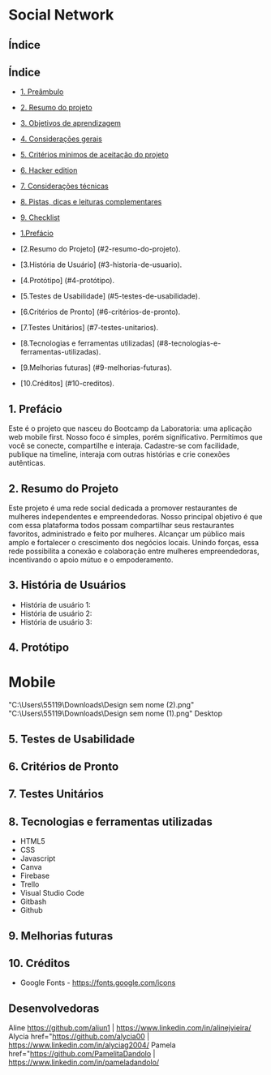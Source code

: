 # Social Network
## Índice


## Índice

* [1. Preâmbulo](#1-preâmbulo)
* [2. Resumo do projeto](#2-resumo-do-projeto)
* [3. Objetivos de aprendizagem](#3-objetivos-de-aprendizagem)
* [4. Considerações gerais](#4-considerações-gerais)
* [5. Critérios mínimos de aceitação do
  projeto](#5-critérios-mínimos-de-aceitação-do-projeto)
* [6. Hacker edition](#6-hacker-edition)
* [7. Considerações técnicas](#7-considerações-técnicas)
* [8. Pistas, dicas e leituras
  complementares](#8-pistas-dicas-e-leituras-complementares)
* [9. Checklist](#9-checklist)

* [1.Prefácio](#1-prefácio)
* [2.Resumo do Projeto] (#2-resumo-do-projeto).
* [3.História de Usuário] (#3-historia-de-usuario).
* [4.Protótipo] (#4-protótipo).
* [5.Testes de Usabilidade] (#5-testes-de-usabilidade).
* [6.Critérios de Pronto] (#6-critérios-de-pronto).
* [7.Testes Unitários] (#7-testes-unitarios).
* [8.Tecnologias e ferramentas utilizadas] (#8-tecnologias-e-ferramentas-utilizadas).
* [9.Melhorias futuras] (#9-melhorias-futuras).
* [10.Créditos] (#10-creditos).

  
## 1. Prefácio
Este é o projeto que nasceu do Bootcamp da Laboratoria: uma aplicação
web mobile first. Nosso foco é simples, porém significativo. Permitimos
que você se conecte, compartilhe e interaja. Cadastre-se com facilidade,
publique na timeline, interaja com outras histórias e crie conexões
autênticas.
## 2. Resumo do Projeto
Este projeto é uma rede social dedicada a promover restaurantes
de mulheres independentes e empreendedoras. Nosso principal
objetivo é que com essa plataforma todos possam
compartilhar seus restaurantes favoritos, administrado e
feito por mulheres. Alcançar um público mais amplo
e fortalecer o crescimento dos negócios locais. Unindo forças,
essa rede possibilita a conexão e colaboração entre mulheres
empreendedoras, incentivando o apoio mútuo e o empoderamento.
## 3. História de Usuários
* História de usuário 1:
* História de usuário 2:
* História de usuário 3:
## 4. Protótipo
# Mobile
"C:\Users\55119\Downloads\Design sem nome (2).png"
"C:\Users\55119\Downloads\Design sem nome (1).png"
Desktop
## 5. Testes de Usabilidade
## 6. Critérios de Pronto
## 7. Testes Unitários
## 8. Tecnologias e ferramentas utilizadas
* HTML5
* CSS
* Javascript
* Canva
* Firebase
* Trello
* Visual Studio Code
* Gitbash
* Github
## 9. Melhorias futuras
## 10. Créditos
* Google Fonts - https://fonts.google.com/icons
## Desenvolvedoras
Aline https://github.com/aliun1 | https://www.linkedin.com/in/alinejvieira/
Alycia href="https://github.com/alycia00 | https://www.linkedin.com/in/alyciag2004/
Pamela href="https://github.com/PamelitaDandolo | https://www.linkedin.com/in/pameladandolo/
